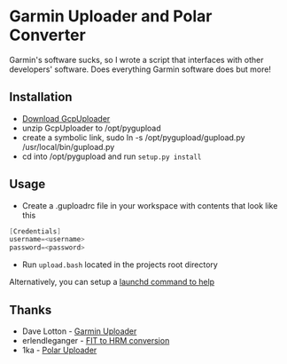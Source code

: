 # Garmin Uploader and Polar Converter

Garmin's software sucks, so I wrote a script that interfaces with other developers' software. Does everything Garmin software does but more!


## Installation
* [Download GcpUploader]
* unzip GcpUploader to /opt/pygupload
* create a symbolic link, sudo ln -s /opt/pygupload/gupload.py /usr/local/bin/gupload.py
* cd into /opt/pygupload and run `setup.py install`





## Usage
* Create a .guploadrc file in your workspace with contents that look like this

```java
[Credentials]
username=<username>
password=<password>
```

* Run `upload.bash` located in the projects root directory

Alternatively, you can setup a [launchd command to help]






## Thanks
* Dave Lotton - [Garmin Uploader]
* erlendleganger - [FIT to HRM conversion]
* 1ka - [Polar Uploader]





[launchd command to help]:http://alvinalexander.com/mac-os-x/launchd-examples-launchd-plist-file-examples-mac
[Garmin Uploader]:http://sourceforge.net/p/gcpuploader/wiki/Home/
[FIT to HRM conversion]:https://github.com/erlendleganger/g2p
[Polar Uploader]:https://github.com/1ka/HRMUploader
[Download GcpUploader]:https://pypi.python.org/pypi?:action=display&name=GcpUploader
